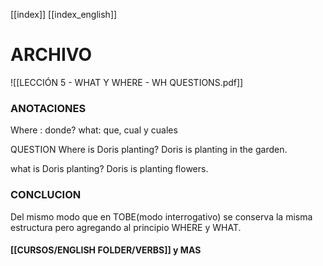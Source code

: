 [[index]]
[[index_english]]


# ARCHIVO

![[LECCIÓN 5 - WHAT Y WHERE - WH QUESTIONS.pdf]]

### ANOTACIONES

Where : donde?
what: que, cual y cuales

QUESTION
Where is Doris planting?
Doris is planting in the garden.

what is Doris planting?
Doris is planting flowers.

### CONCLUCION

Del mismo modo que en TOBE(modo interrogativo) se conserva la misma estructura pero agregando al principio WHERE y WHAT.


#### [[CURSOS/ENGLISH FOLDER/VERBS]] y MAS
